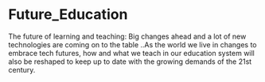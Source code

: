 # Future_Education
The future of learning and teaching: Big changes ahead and a lot of new technologies are coming on to the table ..As the world we live in changes to embrace tech futures, how and what we teach in our education system will also be reshaped to keep up to date with the growing demands of the 21st century.

